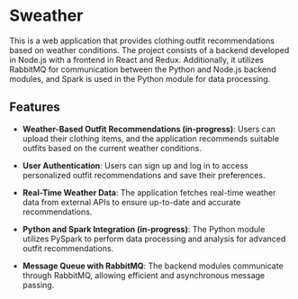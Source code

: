 # Sweather

This is a web application that provides clothing outfit recommendations based on weather conditions. The project consists of a backend developed in Node.js with a frontend in React and Redux. Additionally, it utilizes RabbitMQ for communication between the Python and Node.js backend modules, and Spark is used in the Python module for data processing.

## Features

- **Weather-Based Outfit Recommendations (in-progress)**: Users can upload their clothing items, and the application recommends suitable outfits based on the current weather conditions. 

- **User Authentication**: Users can sign up and log in to access personalized outfit recommendations and save their preferences.

- **Real-Time Weather Data**: The application fetches real-time weather data from external APIs to ensure up-to-date and accurate recommendations.

- **Python and Spark Integration (in-progress)**: The Python module utilizes PySpark to perform data processing and analysis for advanced outfit recommendations. 

- **Message Queue with RabbitMQ**: The backend modules communicate through RabbitMQ, allowing efficient and asynchronous message passing.


